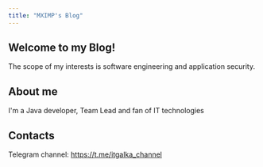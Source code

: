```yaml
---
title: "MXIMP's Blog"
---
```


## Welcome to my Blog!

The scope of my interests is software engineering and application security.   

## About me

I'm a Java developer, Team Lead and fan of IT technologies

## Contacts

Telegram channel: https://t.me/itgalka_channel
